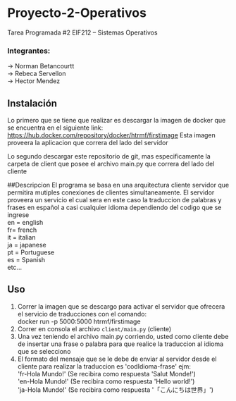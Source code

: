 # Proyecto-2-Operativos
Tarea Programada #2 EIF212 – Sistemas Operativos
### Integrantes: 
-> Norman Betancourtt  <br />
-> Rebeca Servellon <br />
-> Hector Mendez <br />

## Instalación
Lo primero que se tiene que realizar es descargar la imagen de docker que se encuentra en el siguiente 
link: <a> https://hub.docker.com/repository/docker/htrmf/firstimage </a>
Esta imagen proveera la aplicacion que correra del lado del servidor

Lo segundo descargar este repositorio de git, mas especificamente la carpeta de client que posee el archivo main.py que correra del lado del cliente

##Descripcion
El programa se basa en una arquitectura cliente servidor que permitira mutiples conexiones de clientes simultaneamente.
El servidor proveera un servicio el cual sera en este caso la traduccion de palabras y frases en español a casi cualquier idioma dependiendo del 
codigo que se ingrese <br />
en = english <br />
fr= french <br />
it = italian <br />
ja = japanese <br />
pt = Portuguese <br />
es = Spanish <br />
etc...

## Uso
1) Correr la imagen que se descargo para activar el servidor que ofrecera el servicio de traducciones con el comando: <br /> docker run -p 5000:5000 htrmf/firstimage
2) Correr en consola el archivo `client/main.py`    (cliente)
3) Una vez teniendo el archivo main.py corriendo, usted como cliente debe de insertar una frase o palabra para que realice la traduccion al idioma
que se selecciono
4) El formato del mensaje que se le debe de enviar al servidor desde el cliente para realizar la traduccion es 'codIdioma-frase'
ejm:  <br />
'fr-Hola Mundo!'  (Se recibira como respuesta 'Salut Monde!') <br />
'en-Hola Mundo!'  (Se recibira como respuesta 'Hello world!') <br />
'ja-Hola Mundo!'  (Se recibira como respuesta '「こんにちは世界」')
